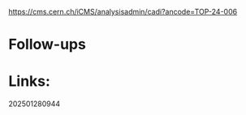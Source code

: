 https://cms.cern.ch/iCMS/analysisadmin/cadi?ancode=TOP-24-006


# Follow-ups


# Links: 



202501280944
